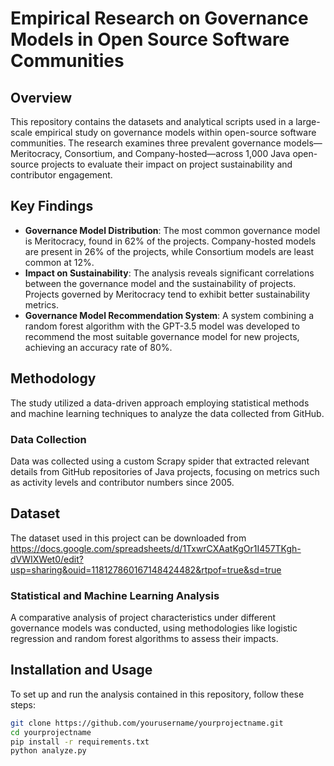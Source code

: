 # Empirical Research on Governance Models in Open Source Software Communities

## Overview
This repository contains the datasets and analytical scripts used in a large-scale empirical study on governance models within open-source software communities. The research examines three prevalent governance models—Meritocracy, Consortium, and Company-hosted—across 1,000 Java open-source projects to evaluate their impact on project sustainability and contributor engagement.

## Key Findings
- **Governance Model Distribution**: The most common governance model is Meritocracy, found in 62% of the projects. Company-hosted models are present in 26% of the projects, while Consortium models are least common at 12%.
- **Impact on Sustainability**: The analysis reveals significant correlations between the governance model and the sustainability of projects. Projects governed by Meritocracy tend to exhibit better sustainability metrics.
- **Governance Model Recommendation System**: A system combining a random forest algorithm with the GPT-3.5 model was developed to recommend the most suitable governance model for new projects, achieving an accuracy rate of 80%.

## Methodology
The study utilized a data-driven approach employing statistical methods and machine learning techniques to analyze the data collected from GitHub.

### Data Collection
Data was collected using a custom Scrapy spider that extracted relevant details from GitHub repositories of Java projects, focusing on metrics such as activity levels and contributor numbers since 2005.
## Dataset
The dataset used in this project can be downloaded from https://docs.google.com/spreadsheets/d/1TxwrCXAatKgOr1I457TKgh-dVWIXWet0/edit?usp=sharing&ouid=118127860167148424482&rtpof=true&sd=true

### Statistical and Machine Learning Analysis
A comparative analysis of project characteristics under different governance models was conducted, using methodologies like logistic regression and random forest algorithms to assess their impacts.

## Installation and Usage
To set up and run the analysis contained in this repository, follow these steps:
```bash
git clone https://github.com/yourusername/yourprojectname.git
cd yourprojectname
pip install -r requirements.txt
python analyze.py

